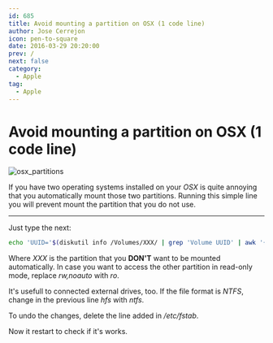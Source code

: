 ```yaml
---
id: 685
title: Avoid mounting a partition on OSX (1 code line)
author: Jose Cerrejon
icon: pen-to-square
date: 2016-03-29 20:20:00
prev: /
next: false
category:
  - Apple
tag:
  - Apple
---
```


# Avoid mounting a partition on OSX (1 code line)

![osx_partitions](/images/2016/03/osx_partitions.png)

If you have two operating systems installed on your *OSX* is quite annoying that you automatically mount those two partitions. Running this simple line you will prevent mount the partition that you do not use.

- - -
Just type the next:

```bash
echo 'UUID='$(diskutil info /Volumes/XXX/ | grep 'Volume UUID' | awk '{ print $3 }') 'none hfs rw,noauto' | sudo tee -a /etc/fstab
```

Where *XXX* is the partition that you **DON'T** want to be mounted automatically. In case you want to access the other partition in read-only mode, replace *rw,noauto* with *ro*.

It's usefull to connected external drives, too. If the file format is *NTFS*, change in the previous line *hfs* with *ntfs*.

To undo the changes, delete the line added in */etc/fstab*.

Now it restart to check if it's works.